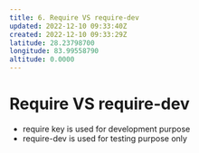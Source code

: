 ```yaml
---
title: 6. Require VS require-dev
updated: 2022-12-10 09:33:40Z
created: 2022-12-10 09:33:29Z
latitude: 28.23798700
longitude: 83.99558790
altitude: 0.0000
---
```


# Require VS require-dev
- require key is used for development purpose 
- require-dev is used for testing purpose only